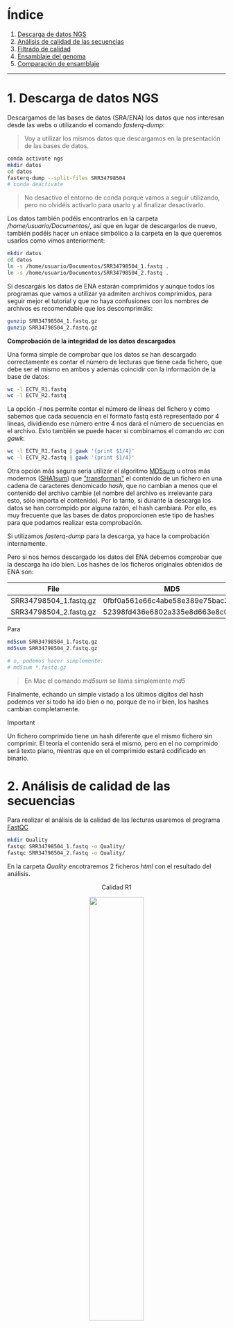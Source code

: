 # Índice <a name="indice"></a>

1. [Descarga de datos NGS](#datos)
2. [Análisis de calidad de las secuencias](#calidad)  
3. [Filtrado de calidad](#filtrado)  
4. [Ensamblaje del genoma](#assembly)
5. [Comparación de ensamblaje](#quast)

<!--

6. [Resumen Comandos](#resumen)
7. [Tarea](#tarea) 

Notas




-->





***

# 1. Descarga de datos NGS <a name="datos"></a> 

Descargamos de las bases de datos (SRA/ENA) los datos que nos interesan desde las webs o utilizando el comando _fasterq-dump_:

> Voy a utilizar los mismos datos que descargamos en la presentación de las bases de datos. 

```bash
conda activate ngs
mkdir datos
cd datos
fasterq-dump --split-files SRR34798504
# conda deactivate
```

> No desactivo el entorno de conda porque vamos a seguir utilizando, pero no olvidéis activarlo para usarlo y al finalizar desactivarlo.  

Los datos también podéis encontrarlos en la carpeta _/home/usuario/Documentos/_, así que en lugar de descargarlos de nuevo, también podéis hacer un enlace simbólico a la carpeta en la que queremos usarlos como vimos anteriorment:

```bash
mkdir datos
cd datos
ln -s /home/usuario/Documentos/SRR34798504_1.fastq .
ln -s /home/usuario/Documentos/SRR34798504_2.fastq .
```

Si descargáis los datos de ENA estarán comprimidos y aunque todos los programas que vamos a utilizar ya admiten archivos comprimidos, para seguir mejor el tutorial y que no haya confusiones con los nombres de archivos es recomendable que los descomprimáis:

```bash
gunzip SRR34798504_1.fastq.gz
gunzip SRR34798504_2.fastq.gz
```

**Comprobación de la integridad de los datos descargados**

Una forma simple de comprobar que los datos se han descargado correctamente es contar el número de lecturas que tiene cada fichero, que debe ser el mismo en ambos y además coincidir con la información de la base de datos:

```bash
wc -l ECTV_R1.fastq
wc -l ECTV_R2.fastq
```

La opción *-l* nos permite contar el número de líneas del fichero y como sabemos que cada secuencia en el formato fastq está representado por 4 líneas, dividiendo ese número entre 4 nos dará el número de secuencias en el archivo. Esto también se puede hacer si combinamos el comando _wc_ con _gawk_:  

```bash
wc -l ECTV_R1.fastq | gawk '{print $1/4}'
wc -l ECTV_R2.fastq | gawk '{print $1/4}'
```
Otra opción más segura sería utilizar el algoritmo [MD5sum](https://en.wikipedia.org/wiki/Md5sum) u otros más modernos ([SHA1sum](https://en.wikipedia.org/wiki/Sha1sum)) que ["transforman"](https://en.wikipedia.org/wiki/Cryptographic_hash_function) el contenido de un fichero en una cadena de caracteres denomicado _hash_, que no cambian a menos que el contenido del archivo cambie (el nombre del archivo es irrelevante para esto, sólo importa el contenido). Por lo tanto, si durante la descarga los datos se han corrompido por alguna razón, el hash cambiará. Por ello, es muy frecuente que las bases de datos proporcionen este tipo de hashes para que podamos realizar esta comprobación. 

Si utilizamos _fasterq-dump_ para la descarga, ya hace la comprobación internamente.  

Pero si nos hemos descargado los datos del ENA debemos comprobar que la descarga ha ido bien. Los hashes de los ficheros originales obtenidos de ENA son:

| File | MD5 |
| --- | --- |
| SRR34798504_1.fastq.gz | 0fbf0a561e66c4abe58e389e75bac35f |
| SRR34798504_2.fastq.gz | 52398fd436e6802a335e8d663e8c00c6 |

Para 
```bash
md5sum SRR34798504_1.fastq.gz
md5sum SRR34798504_2.fastq.gz

# o, podemos hacer simplemente:
# md5sum *.fastq.gz
```

> En Mac el comando *md5sum* se llama simplemente *md5*

Finalmente, echando un simple vistado a los últimos dígitos del hash podemos ver si todo ha ido bien o no, porque de no ir bien, los hashes cambian completamente. 

> [!IMPORTANT]
> Un fichero comprimido tiene un hash diferente que el mismo fichero sin comprimir. El teoría el contenido será el mismo, pero en el no comprimido será texto plano, mientras que en el comprimido estará codificado en binario.  

<!--
Aquí les podríamos explicar bucles for
-->

# 2. Análisis de calidad de las secuencias <a name="calidad"></a> 

Para realizar el análisis de la calidad de las lecturas usaremos el programa [FastQC](https://www.bioinformatics.babraham.ac.uk/projects/fastqc/)


```bash
mkdir Quality
fastqc SRR34798504_1.fastq -o Quality/
fastqc SRR34798504_2.fastq -o Quality/
```

En la carpeta _Quality_ encotraremos 2 ficheros _html_ con el resultado del análisis.  

<p align="center">Calidad R1</p>
<p align="center" width="75%">
  <img width="50%" src="./images/quality_r1.png">
</p>
<p align="center">Calidad R2</p>
<p align="center" width="75%">
  <img width="50%" src="./images/quality_r2.png">
</p>


# 3. Filtrado de calidad <a name="filtrado"></a> 

Hay muchos programas para realizar el filtrado de calidad, como [CutAdapt](https://cutadapt.readthedocs.io/en/stable/), [FastX](http://hannonlab.cshl.edu/fastx_toolkit/), [Trimmomatic](http://www.usadellab.org/cms/?page=trimmomatic), etc. Todos son muy similares, pero el último es muy rápido y sencillo de usar, por lo que usaremos este. 

```bash
trimmomatic PE -phred33 \
  SRR34798504_1.fastq \
  SRR34798504_2.fastq \
  SRR34798504_1_qf_paired.fastq \
  SRR34798504_1_qf_unpaired.fastq \
  SRR34798504_2_qf_paired.fastq \
  SRR34798504_2_qf_unpaired.fastq \
  SLIDINGWINDOW:4:30 MINLEN:125 LEADING:30 TRAILING:30 AVGQUAL:30
```

> STDOUT:
> TrimmomaticPE: Started with arguments:  
>  -phred33 SRR34798504_1.fastq SRR34798504_2.fastq SRR34798504_1_qf_paired.fastq SRR34798504_1_qf_unpaired.fastq SRR34798504_2_qf_paired.fastq SRR34798504_2 qf_unpaired.fastq SLIDINGWINDOW:4:30 MINLEN:125 LEADING:30 TRAILING:30 AVGQUAL:30  
> Multiple cores found: Using 2 threads  
> Input Read Pairs: 30002 Both Surviving: 18858 (62,86%) Forward Only Surviving: 3739 (12,46%) Reverse Only Surviving: 990 (3,30%) Dropped: 6415 (21,38%)  
> TrimmomaticPE: Completed successfully  

**Parámetros por defecto de Trimmomatic**
- ILLUMINACLIP:TruSeq3-PE.fa:2:30:10 \
- LEADING:3 \
- TRAILING:3 \
- SLIDINGWINDOW:4:15 \
- MINLEN:36

**Descripción de los parámetros de Trimmomatic**
- ILLUMINACLIP: Cut adapter and other illumina-specific sequences from the read.
- SLIDINGWINDOW: Performs a sliding window trimming approach. It starts scanning at the 5‟ end and clips the read once the average quality within the window falls below a threshold.
- MAXINFO: An adaptive quality trimmer which balances read length and error rate to maximise the value of each read
- LEADING: Cut bases off the start of a read, if below a threshold quality
- TRAILING: Cut bases off the end of a read, if below a threshold quality
- CROP: Cut the read to a specified length by removing bases from the end
- HEADCROP: Cut the specified number of bases from the start of the read
- MINLEN: Drop the read if it is below a specified length
- AVGQUAL: Drop the read if the average quality is below the specified level
- TOPHRED33: Convert quality scores to Phred-33
- TOPHRED64: Convert quality scores to Phred-64

Ahora vamos a volver a chequear la calidad de las secuencias para comprobar la mejora:


```bash
fastqc SRR34798504_1_qf_paired.fastq -o Quality/
fastqc SRR34798504_2_qf_paired.fastq -o Quality/
```

<p align="center">Calidad R1</p>
<p align="center" width="75%">
  <img width="50%" src="./images/quality_r1_qf.png">
</p>
<p align="center">Calidad R2</p>
<p align="center" width="75%">
  <img width="50%" src="./images/quality_r2_qf.png">
</p>

Podemos observar una clara mejora, especialmente en la R2. 

# 4. Ensamblaje del genoma <a name="assembly"></a> 

Para el ensamblaje de l genoma vamos a utilizar [SPAdes](https://github.com/ablab/spades), uno de los más populares basados en gráfos de *de Bruijn*. 

SPAdes tiene diferentes modos en función del tipo de experimento (*--sc*, para datos de experimentos de _single cell_ *--meta*; para datos de metagenómica; --isolate, para datos de la secuenciación de un único organismo con mucha profundidad de secuencia o *--rna*, para ensamblaje de datos de RNA-seq). Además, tiene el modo _--careful_ que es el recomendado para el ensamblaje de genomas pequeños (bacterias/virus sin mucha profundidad de secuencia) que incluye un para de corrección de errores en las lecturas (_MismatchCorrector_) que mejora la calidad del ensamblaje.  

En nuestro caso estamos intentando ensamblar el genoma de SARS-CoV2, de ~30 Kb, y después de la limpieza de calidad tenemos ~18.000 lecturas pareadas (vamos a suponer que tienen ~200 nt de longitud), por lo tanto, tendríamos una cobertura de 18.000 lecturas \* 200  nt \* 2 pares \\ 30.000 nt de longitud de genoma \= 240X, es decir, en teoría hemos leido cada base del genoma 240 veces. Es una muy buena cobertura, quizás incluso excesiva. Por lo tanto, vamos a utilizar 2 modos de SPAdes. Por un lado usaremos el modo _--careful_ que es el recomendado para genomas pequeños, y también aplicaremos el modo _--isolate_ que esté especialmente diseñado para ensamblar genomas con alta cobertura. Finalmente nos quedaremos con el mejor ensamblaje.  

Ejecutamos SPAdes en moco _careful_:

```bash
spades.py --careful -t 2 -1 SRR34798504_1_qf_paired.fastq -2 SRR34798504_2_qf_paired.fastq -o careful
```

> \-t es el números de cores/procesadores que queremos usar.  

Ya al final de la ejecución nos advierte de que quizás deberíamos usar _--isolate_:

> Your data seems to have high uniform coverage depth. It is strongly recommended to use --isolate option.

Ejecutamos SPAdes en moco _isolate_:

```bash
spades.py --isolate -t 2 -1 SRR34798504_1_qf_paired.fastq -2 SRR34798504_2_qf_paired.fastq -o isolate
```

Dentro de las carpetas de los ensamblajes encontraremos varios ficheros:

```bash
(ngs) usuario@xubuntu:~/datos/careful$ l
total 520K
-rw-rw-r-- 1 usuario usuario  32K sep 16 10:28 assembly_graph_after_simplification.gfa
-rw-rw-r-- 1 usuario usuario  64K sep 16 10:28 assembly_graph.fastg
-rw-rw-r-- 1 usuario usuario  32K sep 16 10:28 assembly_graph_with_scaffolds.gfa
-rw-rw-r-- 1 usuario usuario  32K sep 16 10:28 before_rr.fasta
-rw-rw-r-- 1 usuario usuario  32K sep 16 10:28 contigs.fasta
-rw-rw-r-- 1 usuario usuario  539 sep 16 10:28 contigs.paths
drwxrwxr-x 3 usuario usuario 4,0K sep 16 10:28 corrected
-rw-rw-r-- 1 usuario usuario   59 sep 16 10:28 dataset.info
-rw-rw-r-- 1 usuario usuario  212 sep 16 10:28 input_dataset.yaml
drwxrwxr-x 4 usuario usuario 4,0K sep 16 10:28 K127
drwxrwxr-x 4 usuario usuario 4,0K sep 16 10:28 K21
drwxrwxr-x 4 usuario usuario 4,0K sep 16 10:28 K33
drwxrwxr-x 4 usuario usuario 4,0K sep 16 10:28 K55
drwxrwxr-x 4 usuario usuario 4,0K sep 16 10:28 K77
drwxrwxr-x 4 usuario usuario 4,0K sep 16 10:28 K99
drwxrwxr-x 2 usuario usuario 4,0K sep 16 10:28 misc
drwxrwxr-x 4 usuario usuario 4,0K sep 16 10:28 mismatch_corrector
-rw-rw-r-- 1 usuario usuario 1,5K sep 16 10:28 params.txt
drwxrwxr-x 2 usuario usuario 4,0K sep 16 10:28 pipeline_state
-rw-rw-r-- 1 usuario usuario 3,7K sep 16 10:28 run_spades.sh
-rw-rw-r-- 1 usuario usuario 8,3K sep 16 10:28 run_spades.yaml
-rw-rw-r-- 1 usuario usuario  32K sep 16 10:28 scaffolds.fasta
-rw-rw-r-- 1 usuario usuario  539 sep 16 10:28 scaffolds.paths
-rw-rw-r-- 1 usuario usuario 210K sep 16 10:28 spades.log
drwxrwxr-x 2 usuario usuario 4,0K sep 16 10:28 tmp
-rw-rw-r-- 1 usuario usuario  317 sep 16 10:28 warnings.log
```

Los que nos interesan principalmente son 2:

- contigs.fasta: que contiene los _contigs_, fragmentos de secuencia que ha conseguido ensamblar.  
- scaffolds.fasta: que contiene los _scaffolds_ que ha conseguido construir uniendo _contigs_.  

En el caso de los genomas virale sino suele haber apenas diferencia entre ambos ficheros, ya que si el ensamblaje se rompe y no puede ser completado, suele ser por repeticiones o zonas muy difíciles de secuenciar (muy alto contenido en GC o muy bajo, mutaciones, etc.), por lo que unir esos trozos con la información de las lecturas pareadas también suele ser complicado.  

# 5. Comparación de ensamblaje <a name="quast"></a> 

Dado que existe un genoma de referencia de SARS-CoV2 podríamos alinear nuestros _contigs/scaffolds_ de ambos ensamblajes con _Blast_ y determinar "manualmente" cual es el mejor ensamblaje (y quizás en este caso sería más o menos factible por su reducido tamaño), sin embargo, en la mayoría de los casos no vamos a poder hacer este tipo de comprobaciones manuales. Por ello, se crearon herramientas como [QUAST](https://quast.sourceforge.net/) que nos permite comparar nuestros ensamblajes de forma sencilla y rápida. Además, de usar en línea de comandos, también hay una versión web que se puede utilizar si los datos que tenemos no son muy grandes. Aquí usaremos la línea de comandos. 

Antes de empezar vamos a descargar el genoma de referencia de SARS-CoV2 paa usarelo como referencia para la comparación. Utilizaremos [Entrez Direct](https://www.ncbi.nlm.nih.gov/books/NBK179288/), una herramienta de NCBI que nos permite descargar datos mediante la línea de comandos:

```bash
esearch -db nucleotide -query "NC_045512" | efetch -format fasta > NC_045512.fasta
```

> También podemos ir a NCBI y descargar la secuencia manualmente, pero pensad que normalmente no tenemos acceso a la máquina en la que estamos trabajando mediante una interfaz gráfica (GUI), sino que sólo tenemos acceso mediante línea de comandos (CLI).

> Si la descarga tarda mucho, podemos copiar/mover el genoma de referencia de la carpeta _/home/usuario/Documentos/_  

Ahora vamos a crear una carpeta para los análisis y haremos unos enlaces simbólicos de los ficheros que necesitamos:

```bash
mkdir quast
cd quast
ln -s /home/usuario/datos/careful/contigs.fasta contigs_careful.fasta
ln -s /home/usuario/datos/careful/scaffolds.fasta scaffolds_careful.fasta
ln -s /home/usuario/datos/isolate/contigs.fasta contigs_isolate.fasta
ln -s /home/usuario/datos/isolate/scaffolds.fasta scaffolds_isolate.fasta

ln -s /home/usuario/datos/NC_045512.fasta NC_045512.fasta
```

Finalmente ejecutamos _quast_:

```bash
quast.py contigs* scaffolds* -R NC_045512.fasta
```` 

Obtendremos una fichero _report.html_ que abriremos en el navegador:

<p align="center">Calidad R1</p>
<p align="center" width="75%">
  <img width="50%" src="./images/tabla_quast.png">
</p>

En la tabla podemos ver una serie de parámetros: 
- Fracción del genoma: obviamente cuanto mayor sea mejor será el ensamblaje.  
- Alineamiento más largo: cuando más cerca del tamaño del genoma más completo será nuestro ensamblaje.  
- Longitud total alineada: de nuevo, cuanto mayor mejor.   
- NGA50: es el equivalente al N50 pero sólo consideranto los contigs/scaffolds alineadas. N50 se define como la longitud del contigs/scaffolds alineadas que representa el 50% del total de longitud ensamblada cuando ordenamos los contigs por tamaño. Es como una especia de mediana de los tamaños de los contigs, por lo que cuanto mayor sea mejor.  
- LGA50: es el equivalente al L50 pero sólo consideranto los contigs/scaffolds alineadas. L50 es lo mismo que el N50, pero en lugar de contar la longitud, cuenta el número de contigs hasta llegar a ese 50%. En este caso, cuanto menor sea el número de contigs que suman el 50% mejor.  
- etc.

Si nos podemos sobre cada parámetros nos explica lo que es y cómo se ha calculado. También podemos acceder a una versión extendida con otros muchos parámetros. 

En nuestro caso, como podréis comprobar no hay diferencia alguna entre los ensamblajes, son todos iguales, por lo que cualquiera de ellos será válido.

También nos da una representación gráfica de nuestros ensamblajes, basado en la longitud acumulada:

<p align="center">Calidad R2</p>
<p align="center" width="75%">
  <img width="50%" src="./images/plot_quas.png">
</p>

De nuevo podemos comprobar que ambos ensamblajes, tanto _contigs_ como _scaffolds_, producen el mismo resultado.  

Por último, en la parte superior del _report.html_ encontramos un enlace a _icarus contigs browser_ donde podemos obtener una visualización de cómo alinean _contigs/scaffolds_ frente al genoma de referencia. 

<p align="center">Calidad R2</p>
<p align="center" width="75%">
  <img width="50%" src="./images/icarus.png">
</p>

Podemos comprobar que solo los 2 contigs más largos (NODE_1 y NODE_2) alinean frente al genoma de referencia, de un total de 7, como se puede ver la tabla extendida, aunque esos 5 contigs adicionales son menores de 1000 pb. ¿Qué son esos 5 contigs adicionales? Podemos cogerlo y hacer un Blast en la página del NCBI y tratar de identificar a que pertenecen. El resultado es que se parecen mucho a secuencias humanas, por lo que es muy problabe que procedan de pequeñas contaminaciones durante el proceso de preparación de la muestra o durante la secuenciación. También es posible, aunque no ha ocurrido en este caso, que tengamos algún contig que se corresponda con el fago PhiX174. El ADN genómico de este fago se introduce en todas las carreras de Illumina como control interno de la calidad de la secuenciación y aunque las lecturas de este se eliminan antes de darle los resultados a los investigadores, a veces quedan algunas, y que al tratarse de un genoma pequeño (<5kb), con tan sólo algunas pocas lecturas se puede ensamblar. 

Por lo tanto, sólo nos quedaremos con los 2 contigs más largos para futuros análisis. Para ello vamos a utilizar [SeqKit](https://bioinf.shenwei.me/seqkit/):

```bash
cd /home/usuario/datos/
cp ./careful/contigs.fasta .
seqkit seq contigs.fasta -m 1000  > contigs_1kb.fasta
```

> Puede que Seqkit no esté instalado, así que para instalarlo, dentro del entorno _ngs_, haremos _conda install -c bioconda seqkit -y_

# 5. Annotación <a name="annot"></a> 

Dado que estamos trabajando con una secuencia viral (SARS-CoV2) usaremos un programa específicamente diseñado para la anotación de genomas virales. En este caso usaremos [Prokka](https://github.com/tseemann/prokka):

```bash
conda deactivate
conda activate prokka
prokka -k Viruses contigs_1kb.fasta
conda deactivate
```

> Si el encorno "prokka" no existe lo instalamos así: _conda create -n prokka -c bioconda prokka -y_

Prokka nos devuelve una carpeta (cuyo nombre podemos personalizar con la opción _--outdir_) con varios archivos que podéis explotar. Nos vamos a centrar en 2 principalmente.

- El fichero en formato genbank (.gbk): ya vimos brevemente este formato anteriormente, que es el estándar en NCBI. Podemos verlo como texto plano, que es más o menos legible, pero también podemos utilizar herramientas como [SnapGene viewer](https://www.snapgene.com/snapgene-viewer) (que es gratuito, aunque hay que registrase) o online en [Benching](https://www.benchling.com/) que también tiene una versión gratuita.  
- El fichero [GFF](https://www.ensembl.org/info/website/upload/gff.html) (_gene file format_): este es un formato estándar que utilizan otras muchas bases de datos para almacenar las anotaciones. De nuevo, es más o menos legible/manipulable como texto plano, pero también tenemos algunas herramientas para analizarlo de una forma más visual, como el [IGV](https://igv.org/)(_Integrative Genomics Viewer_).  

Para lanzar IGV en Linux usaremos la línea de comandos:

```bash
conda activate ngs
igv
```

Una vez cargado IGV tendremos que cargar nuestro genoma (que son los contigs seleccionados: contigs_1kb.fasta). Damos en el menú "Genome" y luego a "Load Genome from file", buscamos el fichero y le damos a aceptar. Luego debemos cargar el _gff_ con las annotaciones predichas por Prokka. Le damos a "File>Load from file" y buscamos el fichero correspondiente:

<p align="center">Calidad R2</p>
<p align="center" width="75%">
  <img width="50%" src="./images/igv.png">
</p>


En este caso estamos ante un genoma bastante pequeño, pero podemos explorarlo por contigs y echar un vistazo a cada uno de los genes (o mejor dicho _CDS_, _coding sequences_) que hemos predicho así como su posible función asignada por Prokka en base a la homología de secuencia con proteínas descritas (y que están presentes en las bases de datos de Prokka). 

En este punto ya habríamos conseguido obtener un borrador más o menos completo del genoma del virus SARS-CoV2 obtenido de una muestra/paciente. A partir de aquí los análisis continuarán según los intereses iniciales planteados. Por ejemplo, si este fuera una cepa muy virulenta sería interesante analizar los cambios presentes en este genoma con respecto a la secuencia de referencia (la cepa original de Wuhan) y a que proteínas está afectando.  


<!--
Re-alineamiento

bowtie2-build NC_045512.fasta wuhan
bowtie2 -x wuhan -1 SRR34798504_1_qf_paired.fastq -2 SRR34798504_2_qf_paired.fastq -S aligment.sam


# conda install -c bioconda samtools -y
samtools view -bS aligment.sam > aligment.bam
samtools sort aligment.bam -o aligment_sort.bam
rm -fr aligment.bam 
mv aligment_sort.bam aligment.bam
samtools index aligment.bam


Búsqueda de SNV/SNP (formato VCF)

# conda create -n lofreq -c bioconda lofreq -y
#--Probabilistic realignment of your already mapped reads, which corrects mapping errors
lofreq viterbi -f NC_045512.fasta -o aligment_viterbi.bam aligment.bam

#--Insert indel qualities
lofreq indelqual --dindel -f NC_045512.fasta  -o aligment_viterbi_indelqual.bam aligment_viterbi.bam 

samtools sort aligment_viterbi_indelqual.bam -o aligment_viterbi_indelqual_sort.bam
samtools index aligment_viterbi_indelqual_sort.bam

#--Variant calling
lofreq call-parallel --pp-threads 2 --call-indels -f NC_045512.fasta -o sars.vcf aligment_viterbi_indelqual_sort.bam


##fileformat=VCFv4.0
##FILTER=<ID=PASS,Description="All filters passed">
##fileDate=20250916
##source=lofreq call --call-indels -f NC_045512.fasta --no-default-filter -r NC_045512.2:1-7475 -o /tmp/lofreq2_call_parallelg2gl9izh/0.vcf.gz aligment_viterbi_indelqual_sort.bam 
##reference=NC_045512.fasta
##INFO=<ID=DP,Number=1,Type=Integer,Description="Raw Depth">
##INFO=<ID=AF,Number=1,Type=Float,Description="Allele Frequency">
##INFO=<ID=SB,Number=1,Type=Integer,Description="Phred-scaled strand bias at this position">
##INFO=<ID=DP4,Number=4,Type=Integer,Description="Counts for ref-forward bases, ref-reverse, alt-forward and alt-reverse bases">
##INFO=<ID=INDEL,Number=0,Type=Flag,Description="Indicates that the variant is an INDEL.">
##INFO=<ID=CONSVAR,Number=0,Type=Flag,Description="Indicates that the variant is a consensus variant (as opposed to a low frequency variant).">
##INFO=<ID=HRUN,Number=1,Type=Integer,Description="Homopolymer length to the right of report indel position">
##FILTER=<ID=min_snvqual_48,Description="Minimum SNV Quality (Phred) 48">
##FILTER=<ID=min_indelqual_37,Description="Minimum Indel Quality (Phred) 37">
##contig=<ID=NC_045512.2>
##FILTER=<ID=min_snvqual_46,Description="Minimum SNV Quality (Phred) 46">
##FILTER=<ID=min_indelqual_35,Description="Minimum Indel Quality (Phred) 35">
##FILTER=<ID=min_snvqual_43,Description="Minimum SNV Quality (Phred) 43">
##FILTER=<ID=min_indelqual_33,Description="Minimum Indel Quality (Phred) 33">
##FILTER=<ID=min_snvqual_49,Description="Minimum SNV Quality (Phred) 49">
##FILTER=<ID=min_snvqual_47,Description="Minimum SNV Quality (Phred) 47">
##FILTER=<ID=min_snvqual_50,Description="Minimum SNV Quality (Phred) 50">
##bcftools_concatVersion=1.22+htslib-1.22.1
##bcftools_concatCommand=concat -a -O z -o /tmp/lofreq2_call_parallelg2gl9izh/concat.vcf.gz /tmp/lofreq2_call_parallelg2gl9izh/0.vcf.gz /tmp/lofreq2_call_parallelg2gl9izh/1.vcf.gz /tmp/lofreq2_call_parallelg2gl9izh/2.vcf.gz /tmp/lofreq2_call_parallelg2gl9izh/3.vcf.gz /tmp/lofreq2_call_parallelg2gl9izh/4.vcf.gz /tmp/lofreq2_call_parallelg2gl9izh/5.vcf.gz /tmp/lofreq2_call_parallelg2gl9izh/6.vcf.gz; Date=Tue Sep 16 15:31:55 2025
##FILTER=<ID=min_dp_10,Description="Minimum Coverage 10">
##FILTER=<ID=sb_fdr,Description="Strand-Bias Multiple Testing Correction: fdr corr. pvalue > 0.001000">
##FILTER=<ID=min_snvqual_57,Description="Minimum SNV Quality (Phred) 57">
##FILTER=<ID=min_indelqual_45,Description="Minimum Indel Quality (Phred) 45">
#CHROM  POS ID  REF ALT QUAL  FILTER  INFO
NC_045512.2 241 . C T 401 PASS  DP=11;AF=1;SB=0;DP4=0,0,6,5
NC_045512.2 670 . T G 4727  PASS  DP=140;AF=1;SB=0;DP4=0,0,98,42
NC_045512.2 897 . C A 13908 PASS  DP=386;AF=1;SB=0;DP4=0,0,180,206
NC_045512.2 2790  . C T 287 PASS  DP=10;AF=1;SB=0;DP4=0,0,4,6
NC_045512.2 3037  . C T 965 PASS  DP=26;AF=1;SB=0;DP4=0,0,13,13
NC_045512.2 3330  . C T 57  PASS  DP=10;AF=0.2;SB=0;DP4=5,3,1,1
NC_045512.2 3431  . G T 367 PASS  DP=10;AF=1;SB=0;DP4=0,0,5,5
NC_045512.2 3565  . T C 1781  PASS  DP=49;AF=1;SB=0;DP4=0,0,33,16
NC_045512.2 4184  . G A 13698 PASS  DP=374;AF=1;SB=0;DP4=0,0,250,124
NC_045512.2 4321  . C T 18588 PASS  DP=510;AF=0.998039;SB=0;DP4=0,1,248,261


-->
